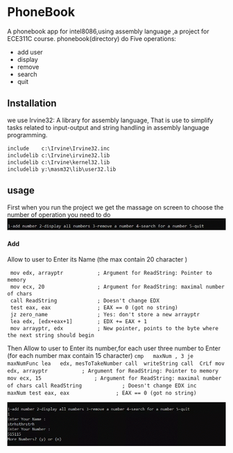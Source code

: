 # PhoneBook
A phonebook app for intel8086,using assembly language ,a project for ECE311C course.
phonebook(directory) do Five operations:    
* add user
* display
* remove
* search
* quit
 
 
 ## Installation
 we use Irvine32: A library for assembly language, That is use to simplify tasks related to input-output and string handling in assembly language programming.
 ```
 include    c:\Irvine\Irvine32.inc
includelib c:\Irvine\irvine32.lib
includelib c:\Irvine\kernel32.lib
includelib y:\masm32\lib\user32.lib
```


## usage
First when you run the project we get the massage on screen to choose the number of operation you need to do  
![first massage](https://github.com/AYA-NASH/PhoneBook/blob/main/intel-8086/first%20massage0.PNG?raw=true)

   #### Add
   Allow to user to Enter its Name (the max contain 20 character )
   ```
    mov edx, arrayptr           ; Argument for ReadString: Pointer to memory
    mov ecx, 20                 ; Argument for ReadString: maximal number of chars
    call ReadString             ; Doesn't change EDX
    test eax, eax               ; EAX == 0 (got no string)
    jz zero_name                ; Yes: don't store a new arrayptr
    lea edx, [edx+eax+1]        ; EDX += EAX + 1
    mov arrayptr, edx           ; New pointer, points to the byte where the next string should begin
   ```    
  Then Allow to user to Enter its number,for each user three number to Enter (for each number max contain 15 character)
    ```
            cmp   maxNum , 3
            je    maxNumFunc
            lea   edx, mesToTakeNumber
	    call  writeString
	    call  CrLf
            mov edx, arrayptr           ; Argument for ReadString: Pointer to memory
            mov ecx, 15                 ; Argument for ReadString: maximal number of chars
            call ReadString             ; Doesn't change EDX
            inc     maxNum
            test eax, eax               ; EAX == 0 (got no string)
	    ```





![add massage](https://github.com/AYA-NASH/PhoneBook/blob/main/intel-8086/add.PNG)
    
  
  
   
